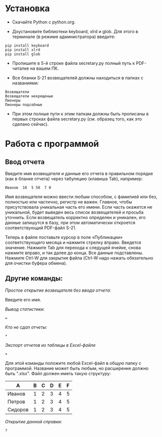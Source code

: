 # Установка

* Скачайте Python с python.org.

* Доустановите библиотеки keyboard, xlrd и glob. Для этого в терминале (в режиме администратора) введите:
```
pip install keyboard
pip install xlrd
pip install glob
```
* Пропишите в 5-й строке файла secretary.py полный путь к PDF-читалке на вашем ПК.

* Все бланки S-21 возвещателей должны находиться в папках с названиями:
```
Возвещатели
Возвещатели некрещеные
Пионеры
Пионеры подсобные
```

* При этом полные пути к этим папкам должны быть прописаны в первых строках файла secretary.py (см. образец того, как это сделано сейчас).

# Работа с программой

## Ввод отчета

Введите имя возвещателя и данные его отчета в правильном порядке (как в бланке отчета) через табуляцию (клавиша Tab), например:

```
Иванов  10  5 50  7 0
```

Имя возвещателя можно ввести любым способом, с фамилией или без, полностью или частично, регистр не важен. Главное, чтобы присутствовала уникальная часть его имени. Если часть окажется не уникальной, будет выведен весь список возвещателей и просьба уточнить. Если возвещатель корректно определен и уникален, его данные запишутся в базу, при этом автоматически откроется соответствующий PDF-файл S-21.

Теперь в файле поставьте курсор в поле «Публикации» соответствующего месяца и нажмите стрелку вправо. Введется значение. Нажмите Tab для перехода к следущей ячейке, снова нажмите вправо, и так далее до конца. Все данные подставлены. Нажмите Ctrl-W для закрытия файла (Ctrl-W надо нажать обязательно для очистки буфера обмена).

## Другие команды:

*Простое открытие возвещателя без ввода отчета:*

Введите его имя.

*Вывод статистики:*

```=```

*Кто не сдал отчеты:*

```*```

*Экспорт отчетов из таблицы в Excel-файле*

```+```

Для этой команды положите любой Excel-файл в общую папку с программой. Название может быть любым, но расширение должно быть ".xlsx". Файл должен иметь такую структуру:

| A | B | C | D | E | F |
|--------|---|---|---|---|---|
| Иванов | 1 | 2 | 3 | 4 | 5 |
| Петров | 1 | 2 | 3 | 4 | 5 |
| Сидоров| 1 | 2 | 3 | 4 | 5 |

*Открытие данной справки:*

```?```
